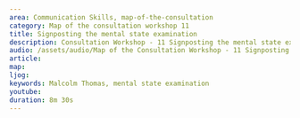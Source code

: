 ```yaml
---
area: Communication Skills, map-of-the-consultation
category: Map of the consultation workshop 11
title: Signposting the mental state examination
description: Consultation Workshop - 11 Signposting the mental state examination
audio: /assets/audio/Map of the Consultation Workshop - 11 Signposting the mental state examination - MQ.mp3
article: 
map:
ljog:  
keywords: Malcolm Thomas, mental state examination
youtube: 
duration: 8m 30s
--- 
```

